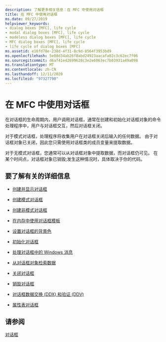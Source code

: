 ```yaml
---
description: 了解更多相关信息：在 MFC 中使用对话框
title: 在 MFC 中使用对话框
ms.date: 09/27/2019
helpviewer_keywords:
- dialog boxes [MFC], life cycle
- modal dialog boxes [MFC], life cycle
- modeless dialog boxes [MFC], life cycle
- MFC dialog boxes [MFC], life cycle
- life cycle of dialog boxes [MFC]
ms.assetid: e16fd78e-238d-4f31-8c9d-8564f3953bd9
ms.openlocfilehash: 5e88d34ab26f8abd24923aacafa02c3c62ec7f06
ms.sourcegitcommit: d6af41e42699628c3e2e6063ec7b03931a49a098
ms.translationtype: MT
ms.contentlocale: zh-CN
ms.lasthandoff: 12/11/2020
ms.locfileid: "97327790"
---
```

# <a name="working-with-dialog-boxes-in-mfc"></a>在 MFC 中使用对话框

在对话框的生命周期内，用户调用对话框，通常在创建和初始化对话框对象的命令处理程序中，用户与对话框交互，然后对话框关闭。

对于模式对话框，处理程序将收集用户在对话框关闭后输入的任何数据。 由于对话框对象已关闭，因此您只需使用对话框类的成员变量来提取数据。

对于无模式对话框，您通常可以从对话框对象中提取数据，而对话框仍可见。 在某个时间点，对话框对象已销毁;发生这种情况时，具体取决于你的代码。

## <a name="what-do-you-want-to-know-more-about"></a>要了解有关的详细信息

- [创建并显示对话框](creating-and-displaying-dialog-boxes.md)

- [创建模式对话框](creating-modal-dialog-boxes.md)

- [创建非模式对话框](creating-modeless-dialog-boxes.md)

- [在内存中使用对话框模板](using-a-dialog-template-in-memory.md)

- [设置对话框的背景色](setting-the-dialog-boxs-background-color.md)

- [初始化对话框](initializing-the-dialog-box.md)

- [处理对话框中的 Windows 消息](handling-windows-messages-in-your-dialog-box.md)

- [从对话框对象检索数据](retrieving-data-from-the-dialog-object.md)

- [关闭对话框](closing-the-dialog-box.md)

- [销毁对话框](destroying-the-dialog-box.md)

- [对话框数据交换 (DDX) 和验证 (DDV) ](dialog-data-exchange-and-validation.md)

- [属性表对话框](property-sheets-and-property-pages-mfc.md)

## <a name="see-also"></a>请参阅

[对话框](dialog-boxes.md)
